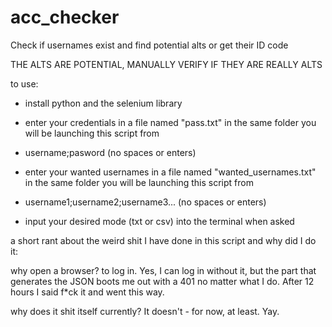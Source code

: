 # acc_checker
Check if usernames exist and find potential alts or get their ID code

THE ALTS ARE POTENTIAL, MANUALLY VERIFY IF THEY ARE REALLY ALTS

to use:
  - install python and the selenium library
  
  - enter your credentials in a file named "pass.txt" in the same folder you will be launching this script from
  - username;pasword (no spaces or enters)

  - enter your wanted usernames in a file named "wanted_usernames.txt" in the same folder you will be launching this script from
  - username1;username2;username3... (no spaces or enters)

  - input your desired mode (txt or csv) into the terminal when asked

a short rant about the weird shit I have done in this script and why did I do it:

why open a browser?
to log in. Yes, I can log in without it, but the part that generates the JSON boots me out with a 401 no matter
what I do. After 12 hours I said f*ck it and went this way.

why does it shit itself currently? It doesn't - for now, at least. Yay.
